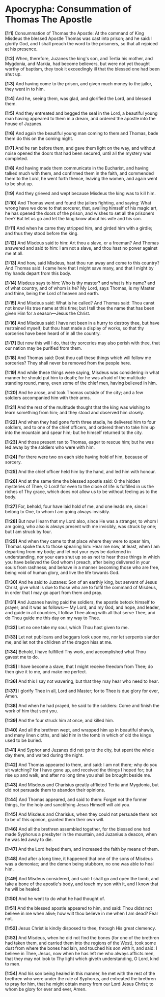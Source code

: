 # Apocrypha: Consummation of Thomas The Apostle

**[1:1]** Consummation of Thomas the Apostle: At the command of King Misdeus the blessed Apostle Thomas was cast into prison; and he said:  I glorify God, and I shall preach the word to the prisoners, so that all rejoiced at his presence.

**[1:2]** When, therefore, Juzanes the king's son, and Tertia his mother, and Mygdonia, and Markia, had become believers, but were not yet thought worthy of baptism, they took it exceedingly ill that the blessed one had been shut up.

**[1:3]** And having come to the prison, and given much money to the jailor, they went in to him.

**[1:4]** And he, seeing them, was glad, and glorified the Lord, and blessed them.

**[1:5]** And they entreated and begged the seal in the Lord, a beautiful young man having appeared to them in a dream, and ordered the apostle into the house of Juzanes.

**[1:6]** And again the beautiful young man coming to them and Thomas, bade them do this on the coming night.

**[1:7]** And he ran before them, and gave them light on the way, and without noise opened the doors that had been secured, until all the mystery was completed.

**[1:8]** And having made them communicate in the Eucharist, and having talked much with them, and confirmed them in the faith, and commended them to the Lord, he went forth thence, leaving the women, and again went to be shut up.

**[1:9]** And they grieved and wept because Misdeus the king was to kill him.

**[1:10]** And Thomas went and found the jailors fighting, and saying:  What wrong have we done to that sorcerer, that, availing himself of his magic art, he has opened the doors of the prison, and wishes to set all the prisoners free?  But let us go and let the king know about his wife and his son.

**[1:11]** And when he came they stripped him, and girded him with a girdle; and thus they stood before the king.

**[1:12]** And Misdeus said to him:  Art thou a slave, or a freeman?  And Thomas answered and said to him:  I am not a slave, and thou hast no power against me at all.

**[1:13]** And how, said Misdeus, hast thou run away and come to this country?  And Thomas said:  I came here that I might save many, and that I might by thy hands depart from this body.

**[1:14]** Misdeus says to him:  Who is thy master? and what is his name? and of what country, and of whom is he?  My Lord, says Thomas, is my Master and thine, being the Lord of heaven and earth.

**[1:15]** And Misdeus said:  What is he called?  And Thomas said:  Thou canst not know His true name at this time; but I tell thee the name that has been given Him for a season—Jesus the Christ.

**[1:16]** And Misdeus said:  I have not been in a hurry to destroy thee, but have restrained myself; but thou hast made a display of works, so that thy sorceries have been heard of in all the country.

**[1:17]** But now this will I do, that thy sorceries may also perish with thee, that our nation may be purified from them.

**[1:18]** And Thomas said:  Dost thou call these things which will follow me sorceries?  They shall never be removed from the people here.

**[1:19]** And while these things were saying, Misdeus was considering in what manner he should put him to death; for he was afraid of the multitude standing round, many, even some of the chief men, having believed in him.

**[1:20]** And he arose, and took Thomas outside of the city; and a few soldiers accompanied him with their arms.

**[1:21]** And the rest of the multitude thought that the king was wishing to learn something from him; and they stood and observed him closely.

**[1:22]** And when they had gone forth three stadia, he delivered him to four soldiers, and to one of the chief officers, and ordered them to take him up into the mountain and spear him; but he himself returned to the city.

**[1:23]** And those present ran to Thomas, eager to rescue him; but he was led away by the soldiers who were with him.

**[1:24]** For there were two on each side having hold of him, because of sorcery.

**[1:25]** And the chief officer held him by the hand, and led him with honour.

**[1:26]** And at the same time the blessed apostle said:  O the hidden mysteries of Thee, O Lord! for even to the close of life is fulfilled in us the riches of Thy grace, which does not allow us to be without feeling as to the body.

**[1:27]** For, behold, four have laid hold of me, and one leads me, since I belong to One, to whom I am going always invisibly.

**[1:28]** But now I learn that my Lord also, since He was a stranger, to whom I am going, who also is always present with me invisibly, was struck by one; but I am struck by four.

**[1:29]** And when they came to that place where they were to spear him, Thomas spoke thus to those spearing him:  Hear me now, at least, when I am departing from my body; and let not your eyes be darkened in understanding, nor your ears shut up so as not to hear those things in which you have believed the God whom I preach, after being delivered in your souls from rashness; and behave in a manner becoming those who are free, being void of human glory, and live the life towards God.

**[1:30]** And he said to Juzanes:  Son of an earthly king, but servant of Jesus Christ, give what is due to those who are to fulfil the command of Misdeus, in order that I may go apart from them and pray.

**[1:31]** And Juzanes having paid the soldiers, the apostle betook himself to prayer; and it was as follows:—  My Lord, and my God, and hope, and leader, and guide in all countries, I follow Thee along with all that serve Thee, and do Thou guide me this day on my way to Thee.

**[1:32]** Let no one take my soul, which Thou hast given to me.

**[1:33]** Let not publicans and beggars look upon me, nor let serpents slander me, and let not the children of the dragon hiss at me.

**[1:34]** Behold, I have fulfilled Thy work, and accomplished what Thou gavest me to do.

**[1:35]** I have become a slave, that I might receive freedom from Thee; do then give it to me, and make me perfect.

**[1:36]** And this I say not wavering, but that they may hear who need to hear.

**[1:37]** I glorify Thee in all, Lord and Master; for to Thee is due glory for ever,  Amen.

**[1:38]** And when he had prayed, he said to the soldiers:  Come and finish the work of him that sent you.

**[1:39]** And the four struck him at once, and killed him.

**[1:40]** And all the brethren wept, and wrapped him up in beautiful shawls, and many linen cloths, and laid him in the tomb in which of old the kings used to be buried.

**[1:41]** And Syphor and Juzanes did not go to the city, but spent the whole day there, and waited during the night.

**[1:42]** And Thomas appeared to them, and said:  I am not there; why do you sit watching? for I have gone up, and received the things I hoped for; but rise up and walk, and after no long time you shall be brought beside me.

**[1:43]** And Misdeus and Charisius greatly afflicted Tertia and Mygdonia, but did not persuade them to abandon their opinions.

**[1:44]** And Thomas appeared, and said to them:  Forget not the former things, for the holy and sanctifying Jesus Himself will aid you.

**[1:45]** And Misdeus and Charisius, when they could not persuade them not to be of this opinion, granted them their own will.

**[1:46]** And all the brethren assembled together, for the blessed one had made Syphorus a presbyter in the mountain, and Juzanius a deacon, when he was led away to die.

**[1:47]** And the Lord helped them, and increased the faith by means of them.

**[1:48]** And after a long time, it happened that one of the sons of Misdeus was a demoniac; and the demon being stubborn, no one was able to heal him.

**[1:49]** And Misdeus considered, and said:  I shall go and open the tomb, and take a bone of the apostle's body, and touch my son with it, and I know that he will be healed.

**[1:50]** And he went to do what he had thought of.

**[1:51]** And the blessed apostle appeared to him, and said:  Thou didst not believe in me when alive; how wilt thou believe in me when I am dead?  Fear not.

**[1:52]** Jesus Christ is kindly disposed to thee, through His great clemency.

**[1:53]** And Misdeus, when he did not find the bones (for one of the brethren had taken them, and carried them into the regions of the West), took some dust from where the bones had lain, and touched his son with it, and said:  I believe in Thee, Jesus, now when he has left me who always afflicts men, that they may not look to Thy light which giveth understanding, O Lord, kind to men.

**[1:54]** And his son being healed in this manner, he met with the rest of the brethren who were under the rule of Syphorus, and entreated the brethren to pray for him, that he might obtain mercy from our Lord Jesus Christ; to whom be glory for ever and ever,  Amen.

